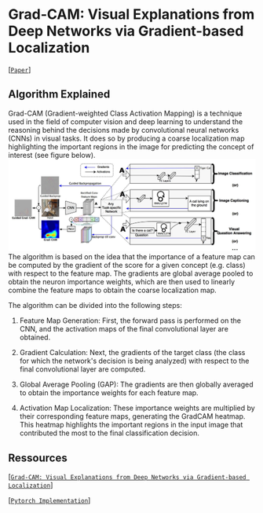 # Grad-CAM: Visual Explanations from Deep Networks via Gradient-based Localization

[[`Paper`](https://arxiv.org/abs/1610.02391)]

## Algorithm Explained
Grad-CAM (Gradient-weighted Class Activation Mapping) is a technique used in the field of computer vision and deep learning to understand the reasoning behind the decisions made by convolutional neural networks (CNNs) in visual tasks. It does so by producing a coarse localization map highlighting the important regions in the image for predicting the concept of interest (see figure below).
![Algorithm](assets/graphics_1.png)
The algorithm is based on the idea that the importance of a feature map can be computed by the gradient of the score for a given concept (e.g. class) with respect to the feature map. The gradients are global average pooled to obtain the neuron importance weights, which are then used to linearly combine the feature maps to obtain the coarse localization map.

The algorithm can be divided into the following steps:
1. Feature Map Generation: First, the forward pass is performed on the CNN, and the activation maps of the final convolutional layer are obtained.

2. Gradient Calculation: Next, the gradients of the target class (the class for which the network's decision is being analyzed) with respect to the final convolutional layer are computed.

3. Global Average Pooling (GAP): The gradients are then globally averaged to obtain the importance weights for each feature map.

4. Activation Map Localization: These importance weights are multiplied by their corresponding feature maps, generating the GradCAM heatmap. This heatmap highlights the important regions in the input image that contributed the most to the final classification decision.

## Ressources
[[`Grad-CAM: Visual Explanations from Deep Networks via Gradient-based Localization`](https://arxiv.org/abs/1610.02391)]

[[`Pytorch Implementation`](https://github.com/jacobgil/pytorch-grad-cam)]